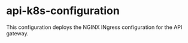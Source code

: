 # api-k8s-configuration

This configuration deploys the NGINX INgress configuration
for the API gateway.
